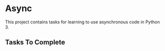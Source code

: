 # Async

This project contains tasks for learning to use asynchronous code in Python 3.

## Tasks To Complete